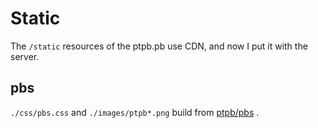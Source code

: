 # Static

The `/static` resources of the ptpb.pb use CDN, and now I put it with the server.


## pbs

`./css/pbs.css` and `./images/ptpb*.png` build from [ptpb/pbs](https://github.com/ptpb/pbs) .
